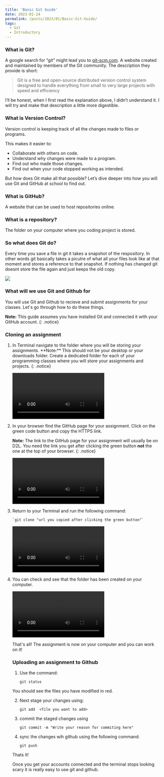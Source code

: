 ```yaml
---
title: 'Basic Git Guide'
date: 2023-01-24
permalink: /posts/2023/01/Basic-Git-Guide/
tags:
  - Git
  - Introductory
---
```


### What is Git?

A google search for “git” might lead you to <a href="https://git-scm.com">git-scm.com</a>. A website created and maintained by members of the Git community. The description they provide is short: 

>Git is a free and open-source distributed version control system designed to handle everything from small to very large projects with speed and efficiency

I’ll be honest, when I first read the explanation above, I didn’t understand it. I will try and make that description a little more digestible. 

### What is Version Control? 

Version control is keeping track of all the changes made to files or programs.

This makes it easier to:
-	Collaborate with others on code.
-	Understand why changes were made to a program.
-	Find out who made those changes.
-	Find out when your code stopped working as intended.

But how does Git make all that possible? Let’s dive deeper into how you will use Git and GitHub at school to find out.

### What is GitHub?
A website that can be used to host repositories online.

### What is a repository?
The folder on your computer where you coding project is stored. 

### So what does Git do? 

Every time you save a file in git it takes a snapshot of the respository. In other words git basically takes a picutre of what all your files look like at that moment and stores a reference to that snapshot. If nothing has changed git doesnt store the file again and just keeps the old copy. 

<img src="https://git-scm.com/book/en/v2/images/snapshots.png">

### What will we use Git and Github for

You will use Git and Github to recieve and submit assignments for your classes. Let's go through how to do these things. 

**Note:** This guide assumes you have installed Git and connected it with your GitHub account.
{: .notice}



### Cloning an assignment

<ol>
  <li> In Terminal navigate to the folder where you will be storing your assignments.
    **Note:** This should not be your desktop or your downloads folder. Create a dedicated folder for each of your programming classes where you will store your assignments and projects.
{: .notice}

<!--
Code for video taken from:
Cazzulino, D. (2021, July 23). How to embed videos in GitHub Pages without growing the repository size. Daniel Cazzulino. Retrieved January 23, 2023, from https://www.cazzulino.com/github-pages-embed-video.html 
-->
<video src="https://user-images.githubusercontent.com/113143064/214609279-cd67a4b2-3d4a-4c92-b8a0-09114c0ac075.mov" controls="controls" style="max-width: 550px;"></video>
  </li>
  <li> In your browser find the GitHub page for your assignment. Click on the green code button and copy the HTTPS link. 
    
**Note:** The link to the GitHub page for your assignment will usually be on D2L. You need the link you get after clicking the green button **not** the one at the top of your browser.
{: .notice}

<video src="https://user-images.githubusercontent.com/113143064/214609461-10c9165f-431d-4cae-9d7a-45c5c714a379.mov" controls="controls" style="max-width: 550px;"></video>
  </li>
  <li>Return to your Terminal and run the following command:
   
    `git clone "url you copied after clicking the green button"`
    
<video src="https://user-images.githubusercontent.com/113143064/214609542-ff1954c8-e368-43ac-a2dc-b170a951cdcf.mov" controls="controls" style="max-width: 550px;"></video>
  </li>
  <li>You can check and see that the folder has been created on your computer.

<video src="https://user-images.githubusercontent.com/113143064/214609657-4b1699f0-dbe6-4160-bc94-6c38e10c5b7d.mov" controls="controls" style="max-width: 550px;"></video>
  </li>

That's all! The assignment is now on your computer and you can work on it! 

### Uploading an assignment to Github

1. Use the command:

    `git status` 

You should see the files you have modified in red. 

2. Next stage your changes using:

    `git add  <file you want to add>`

3. commit the staged changes using  

    `git commit -m "Write your reason for commiting here"`

4. sync the changes wih github using the following command: 

    `git push`

Thats it!

Once you get your accounts connected and the terminal stops looking scary it is really easy to use git and github. 

<!--git config: Edits git configuration on your user profile

git clone: Download a copy of a repository to your local computer

git status: Show the current state of the git repository

git add: Add new files or changes to existing files to the staging area to be committed

git commit: take a snapshot of the current state and store it with a message

git pull: Retrieve changes from a remote repository

git push: Send changes to a remote repository

Chacon, S., &amp; Straub, B. (2014). Pro Git. git-scm. Retrieved January 23, 2023, from https://git-scm.com/book/en/v2 
-->

